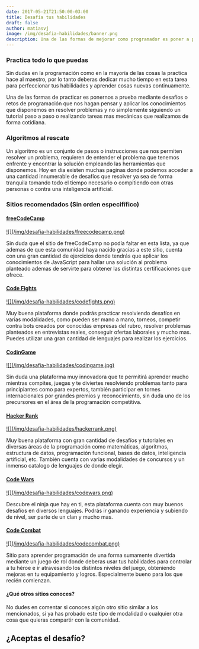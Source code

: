 ```yaml
---
date: 2017-05-21T21:50:00-03:00
title: Desafía tus habilidades
draft: false
author: matiasvj
image: /img/desafia-habilidades/banner.png
description: Una de las formas de mejorar como programador es poner a prueba tus conocimientos resolviendo problemas o desafíos.
---
```


### Practica todo lo que puedas

Sin dudas en la programación como en la mayoría de las cosas la practica hace al maestro, por lo tanto deberas dedicar mucho tiempo en esta tarea para perfeccionar tus habilidades y aprender cosas nuevas continuamente.

Una de las formas de practicar es ponernos a prueba mediante desafíos o retos de programación que nos hagan pensar y aplicar los conocimientos que disponemos en resolver problemas y no simplemente siguiendo un tutorial paso a paso o realizando tareas mas mecánicas que realizamos de forma cotidiana.

### Algoritmos al rescate

Un algoritmo es un conjunto de pasos o instrucciones que nos permiten resolver un problema, requieren de entender el problema que tenemos enfrente y encontrar la solución empleando las herramientas que disponemos.
Hoy en día existen muchas paginas donde podemos acceder a una cantidad innumerable de desafíos que resolver ya sea de forma tranquila tomando todo el tiempo necesario o compitiendo con otras personas o contra una inteligencia artificial.

### Sitios recomendados (Sin orden especifífico)

#### [freeCodeCamp](https://freecodecamp.com)

<a href="https://freecodecamp.com" target="_blank" rel="noopener">
  ![](/img/desafia-habilidades/freecodecamp.png)
</a>

Sin duda que el sitio de freeCodeCamp no podía faltar en esta lista, ya que ademas de que esta comunidad haya nacido gracias a este sitio, cuenta con una gran cantidad de ejercicios donde tendrás que aplicar los conocimientos de JavaScript para hallar una solución al problema planteado ademas de servirte para obtener las distintas certificaciones que ofrece.

#### [Code Fights](https://codefights.com/signup/cHn3heTHBzpfWPyii/main)

<a href="https://codefights.com/signup/cHn3heTHBzpfWPyii/main" target="_blank" rel="noopener">
  ![](/img/desafia-habilidades/codefights.png)
</a>

Muy buena plataforma donde podrás practicar resolviendo desafíos en varias modalidades, como pueden ser mano a mano, torneos, competir contra bots creados por conocidas empresas del rubro, resolver problemas planteados en entrevistas reales, conseguir ofertas laborales y mucho mas. Puedes utilizar una gran cantidad de lenguajes para realizar los ejercicios.

#### [CodinGame](https://www.codingame.com/servlet/urlinvite?u=1627701)

<a href="https://www.codingame.com/servlet/urlinvite?u=1627701" target="_blank" rel="noopener">
![](/img/desafia-habilidades/codingame.jpg)
</a>

Sin duda una plataforma muy innovadora que te permitirá aprender mucho mientras compites, juegas y te diviertes resolviendo problemas tanto para principiantes como para expertos, también participar en tornes internacionales por grandes premios y reconocimiento, sin duda uno de los precursores en el área de la programación competitiva.


#### [Hacker Rank](https://www.hackerrank.com)

<a href="https://www.hackerrank.com" target="_blank" rel="noopener">
![](/img/desafia-habilidades/hackerrank.png)
</a>

Muy buena plataforma con gran cantidad de desafíos y tutoriales en diversas áreas de la programación como matemáticas, algoritmos, estructura de datos, programación funcional, bases de datos, inteligencia artificial, etc. También cuenta con varias modalidades de concursos y un inmenso catalogo de lenguajes de donde elegir.

#### [Code Wars](https://www.codewars.com)

<a href="https://www.codewars.com" target="_blank" rel="noopener">
![](/img/desafia-habilidades/codewars.png)
</a>

Descubre el ninja que hay en ti, esta plataforma cuenta con muy buenos desafíos en diversos lenguajes. Podrás ir ganando experiencia y subiendo de nivel, ser parte de un clan y mucho mas.

#### [Code Combat](https://codecombat.com)

<a href="https://codecombat.com" target="_blank" rel="noopener">
![](/img/desafia-habilidades/codecombat.png)
</a>

Sitio para aprender programación de una forma sumamente divertida mediante un juego de rol donde deberas usar tus habilidades para controlar a tu héroe e ir atravesando los distintos niveles del juego, obteniendo mejoras en tu equipamiento y logros. Especialmente bueno para los que recién comienzan.

#### ¿Qué otros sitios conoces?

No dudes en comentar si conoces algún otro sitio similar a los mencionados, si ya has probado este tipo de modalidad o cualquier otra cosa que quieras compartir con la comunidad.

## ¿Aceptas el desafío?
